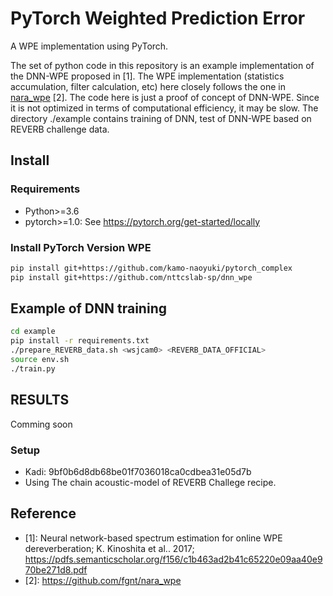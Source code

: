 # PyTorch Weighted Prediction Error

A WPE implementation using PyTorch.

The set of python code in this repository is an example implementation of the DNN-WPE proposed in \[1\].
The WPE implementation (statistics accumulation, filter calculation, etc) here closely follows the one in [nara_wpe](https://github.com/fgnt/nara_wpe) \[2\].
The code here is just a proof of concept of DNN-WPE. Since it is not optimized in terms of computational efficiency, it may be slow. The directory ./example 
contains training of DNN, test of DNN-WPE based on REVERB challenge data.

## Install
### Requirements

- Python>=3.6
- pytorch>=1.0: See https://pytorch.org/get-started/locally


### Install PyTorch Version WPE

```bash
pip install git+https://github.com/kamo-naoyuki/pytorch_complex
pip install git+https://github.com/nttcslab-sp/dnn_wpe
```

## Example of DNN training
```bash
cd example
pip install -r requirements.txt
./prepare_REVERB_data.sh <wsjcam0> <REVERB_DATA_OFFICIAL>
source env.sh
./train.py
```

## RESULTS
Comming soon

### Setup
- Kadi: 9bf0b6d8db68be01f7036018ca0cdbea31e05d7b
- Using The chain acoustic-model of REVERB Challege recipe.

## Reference

- [1]: Neural network-based spectrum estimation for online WPE dereverberation; K. Kinoshita et al.. 2017; https://pdfs.semanticscholar.org/f156/c1b463ad2b41c65220e09aa40e970be271d8.pdf
- \[2\]: https://github.com/fgnt/nara_wpe
